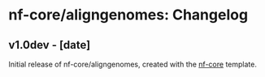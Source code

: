 # nf-core/aligngenomes: Changelog

## v1.0dev - [date]
Initial release of nf-core/aligngenomes, created with the [nf-core](http://nf-co.re/) template.
